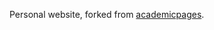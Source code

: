 Personal website, forked from [academicpages](https://github.com/academicpages/academicpages.github.io).
